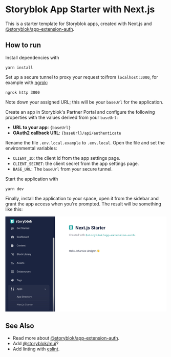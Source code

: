 # Storyblok App Starter with Next.js

This is a starter template for Storyblok apps, created with Next.js and [@storyblok/app-extension-auth](https://www.npmjs.com/package/@storyblok/app-extension-auth).

## How to run

Install dependencies with

```shell
yarn install
```

Set up a secure tunnel to proxy your request to/from `localhost:3000`, for example with [ngrok](https://ngrok.com/):

```shell
ngrok http 3000
```

Note down your assigned URL; this will be your `baseUrl` for the application.

Create an app in Storyblok's Partner Portal and configure the following properties with the values derived from your `baseUrl`:

* **URL to your app**: `{baseUrl}`
* **OAuth2 callback URL**: `{baseUrl}/api/authenticate`

Rename the file `.env.local.example` to `.env.local`. Open the file and set the environmental variables:

* `CLIENT_ID`: the client id from the app settings page.
* `CLIENT_SECRET`: the client secret from the app settings page.
* `BASE_URL`: The `baseUrl` from your secure tunnel.

Start the application with

```shell
yarn dev
```

Finally, install the application to your space, open it from the sidebar and grant the app access when you're prompted. The result will be something like this:

![img.png](docs/img.png)

## See Also

* Read more about [@storyblok/app-extension-auth](https://www.npmjs.com/package/@storyblok/app-extension-auth).
* Add [@storyblok/mui](https://www.npmjs.com/package/@storyblok/mui)?
* Add linting with [eslint](https://www.npmjs.com/package/eslint).